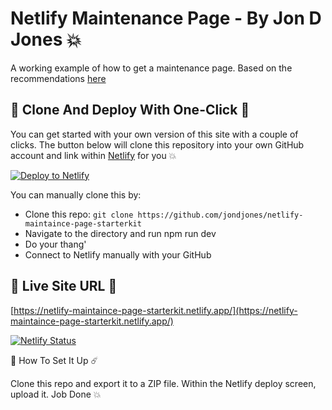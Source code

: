 # Netlify Maintenance Page - By Jon D Jones 💥

A working example of how to get a maintenance page.  Based on the recommendations [here](https://answers.netlify.com/t/support-guide-what-s-the-easiest-way-to-create-a-temporary-maintenance-page-for-my-site/338)

## 🚀 Clone And Deploy With One-Click 🚀

You can get started with your own version of this site with a couple of clicks. The button below will clone this repository into your own GitHub account and link within [Netlify](https://www.netlify.com) for you 💥

<!-- Markdown snippet -->
[![Deploy to Netlify](https://www.netlify.com/img/deploy/button.svg)](https://github.com/jondjones/netlify-maintaince-page-starterkit)

You can manually clone this by:

- Clone this repo: `git clone https://github.com/jondjones/netlify-maintaince-page-starterkit`
- Navigate to the directory and run npm run dev
- Do your thang'
- Connect to Netlify manually with your GitHub

## 👻 Live Site URL 👺

[https://netlify-maintaince-page-starterkit.netlify.app/](https://netlify-maintaince-page-starterkit.netlify.app/)

[![Netlify Status](https://api.netlify.com/api/v1/badges/9849d00e-8124-4d68-be23-5be90ffbbb83/deploy-status)](https://app.netlify.com/sites/netlify-maintaince-page-starterkit/deploys)

👾 How To Set It Up ☄️

Clone this repo and export it to a ZIP file.  Within the Netlify deploy screen, upload it.  Job Done 💥
